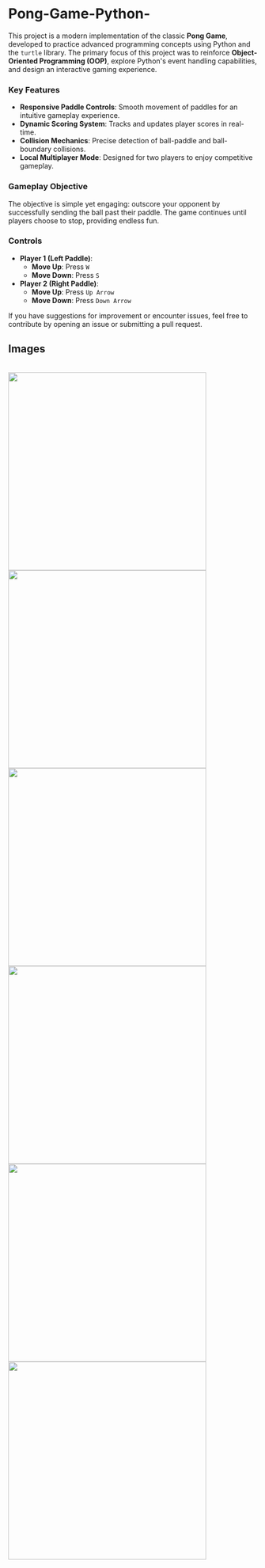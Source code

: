 # Pong-Game-Python-

This project is a modern implementation of the classic **Pong Game**, developed to practice advanced programming concepts using Python and the `turtle` library. The primary focus of this project was to reinforce **Object-Oriented Programming (OOP)**, explore Python's event handling capabilities, and design an interactive gaming experience.

### Key Features
- **Responsive Paddle Controls**: Smooth movement of paddles for an intuitive gameplay experience.
- **Dynamic Scoring System**: Tracks and updates player scores in real-time.
- **Collision Mechanics**: Precise detection of ball-paddle and ball-boundary collisions.
- **Local Multiplayer Mode**: Designed for two players to enjoy competitive gameplay.

### Gameplay Objective
The objective is simple yet engaging: outscore your opponent by successfully sending the ball past their paddle. The game continues until players choose to stop, providing endless fun.

### Controls
- **Player 1 (Left Paddle)**:
  - **Move Up**: Press `W`
  - **Move Down**: Press `S`
- **Player 2 (Right Paddle)**:
  - **Move Up**: Press `Up Arrow`
  - **Move Down**: Press `Down Arrow`

If you have suggestions for improvement or encounter issues, feel free to contribute by opening an issue or submitting a pull request.

## Images
<div style="display: inline_block"><br>
  <img align="center" height="400" width="400" src="https://github.com/user-attachments/assets/dbf38c16-d4af-4338-91f7-ac2f9ae21caa"/>
  <img align="center" height="400" width="400" src="https://github.com/user-attachments/assets/a6382be6-bf9b-4c82-ab91-e9bbb0cee9ad"/>
  <img align="center" height="400" width="400" src="https://github.com/user-attachments/assets/795cd414-eb46-446d-819e-0b0fbc9a00ac"/>
  <img align="center" height="400" width="400" src="https://github.com/user-attachments/assets/c0e3b0b3-393e-41ff-a9ca-ce871a005420"/>
  <img align="center" height="400" width="400" src="https://github.com/user-attachments/assets/26cfbdfc-d19e-4a1c-b3d5-73d6c8e61b7c"/>
  <img align="center" height="400" width="400" src="https://github.com/user-attachments/assets/6a1595de-1f34-4fb5-bded-9be353028d31"/>
</div>

